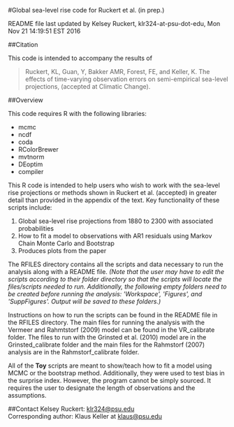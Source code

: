 #Global sea-level rise code for Ruckert et al. (in prep.)

README file last updated by Kelsey Ruckert, klr324-at-psu-dot-edu, Mon Nov 21 14:19:51 EST 2016

##Citation

This code is intended to accompany the results of

>Ruckert, KL, Guan, Y, Bakker AMR, Forest, FE, and Keller, K. The effects of time-varying observation errors on semi-empirical sea-level projections, (accepted at Climatic Change).

##Overview

This code requires R with the following libraries:
- mcmc
- ncdf
- coda
- RColorBrewer
- mvtnorm
- DEoptim
- compiler

This R code is intended to help users who wish to work with the sea-level rise projections or methods shown in Ruckert et al. (accepted) in greater detail than provided in the appendix of the text. Key functionality of these scripts include:

1. Global sea-level rise projections from 1880 to 2300 with associated probabilities
2. How to fit a model to observations with AR1 residuals using Markov Chain Monte Carlo and Bootstrap
3. Produces plots from the paper

The RFILES directory contains all the scripts and data necessary to run the analysis along with a README file. _(Note that the user may have to edit the scripts according to their folder directory so that the scripts will locate the files/scripts needed to run. Additionally, the following empty folders need to be created before running the analysis: 'Workspace', 'Figures', and 'SuppFigures'. Output will be saved to these folders.)_

Instructions on how to run the scripts can be found in the README file in the RFILES directory. The main files for running the analysis with the Vermeer and Rahmtstorf (2009) model can be found in the VR_calibrate folder. The files to run with the Grinsted et al. (2010) model are in the Grinsted_calibrate folder and the main files for the Rahmstorf (2007) analysis are in the Rahmstorf_calibrate folder.

All of the **Toy** scripts are meant to show/teach how to fit a model using MCMC or the bootstrap method. Additionally, they were used to test bias in the surprise index. However, the program cannot be simply sourced. It requires the user to designate the length of observations and the assumptions.

##Contact
Kelsey Ruckert: <klr324@psu.edu>  
Corresponding author: Klaus Keller at <klaus@psu.edu>
